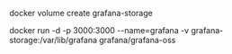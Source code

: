 docker volume create grafana-storage

docker run -d -p 3000:3000 --name=grafana -v grafana-storage:/var/lib/grafana grafana/grafana-oss
